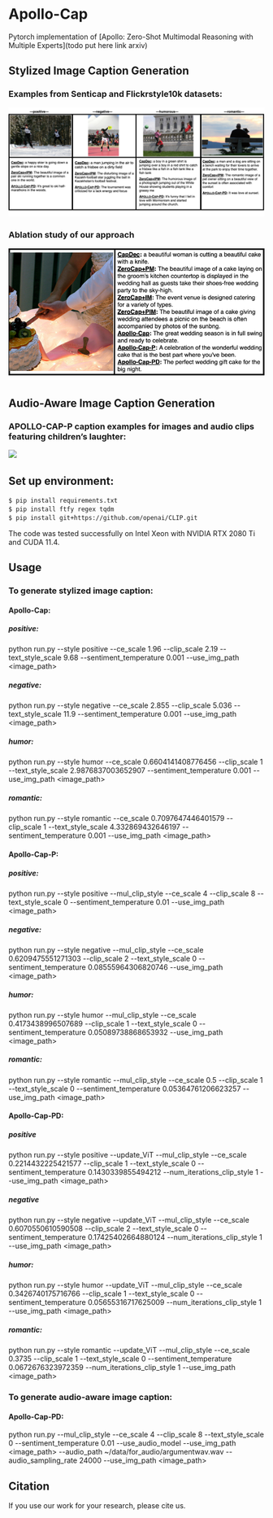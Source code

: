 # Apollo-Cap
Pytorch implementation of [Apollo: Zero-Shot Multimodal Reasoning with Multiple Experts](todo put here link arxiv)

## Stylized Image Caption Generation
<!--- - Comparing APOLLO-CAP-PD, CapDec, and ZeroCap+IPM approaches across positive, negative, humorous, and romantic styles:---> 
### Examples from Senticap and Flickrstyle10k datasets:
![](git_images/Apollo_examples_r.png)
<!--- - Comparing all approaches with a focus on positive image captions:--->
### Ablation study of our approach
![](git_images/all_approaches_cake.png)
## Audio-Aware Image Caption Generation
### APOLLO-CAP-P caption examples for images and audio clips featuring children’s laughter:
![](git_images/audio_apollo.png)

## Set up environment:
```bash
$ pip install requirements.txt
$ pip install ftfy regex tqdm
$ pip install git+https://github.com/openai/CLIP.git
```
The code was tested successfully on Intel Xeon with NVIDIA RTX 2080 Ti and CUDA 11.4.

## Usage
### To generate stylized image caption:
#### Apollo-Cap:
##### positive:
python run.py --style positive --ce_scale 1.96 --clip_scale 2.19 --text_style_scale 9.68 --sentiment_temperature 0.001 --use_img_path <image_path>
##### negative:
python run.py --style negative --ce_scale 2.855 --clip_scale 5.036 --text_style_scale 11.9 --sentiment_temperature 0.001 --use_img_path <image_path>
##### humor:
python run.py --style humor --ce_scale 0.6604141408776456 --clip_scale 1 --text_style_scale 2.9876837003652907 --sentiment_temperature  0.001 --use_img_path <image_path>
##### romantic:
python run.py --style romantic --ce_scale 0.7097647446401579 --clip_scale 1 --text_style_scale 4.332869432646197 --sentiment_temperature  0.001 --use_img_path <image_path>

#### Apollo-Cap-P:
##### positive:
python run.py --style positive --mul_clip_style --ce_scale 4 --clip_scale 8 --text_style_scale 0 --sentiment_temperature 0.01 --use_img_path <image_path>
##### negative:
python run.py --style negative --mul_clip_style --ce_scale 0.6209475551271303 --clip_scale 2 --text_style_scale 0 --sentiment_temperature 0.08555964306820746 --use_img_path <image_path>
##### humor:
python run.py --style humor --mul_clip_style --ce_scale 0.4173438996507689 --clip_scale 1 --text_style_scale 0 --sentiment_temperature 0.05089738868653932 --use_img_path <image_path>
##### romantic:
python run.py --style romantic --mul_clip_style --ce_scale 0.5 --clip_scale 1 --text_style_scale 0 --sentiment_temperature 0.05364761206623257 --use_img_path <image_path>

#### Apollo-Cap-PD:
##### positive
python run.py --style positive --update_ViT --mul_clip_style --ce_scale 0.2214432225421577 --clip_scale 1 --text_style_scale 0 --sentiment_temperature 0.1430339855494212 --num_iterations_clip_style 1 --use_img_path <image_path>
##### negative
python run.py --style negative --update_ViT --mul_clip_style --ce_scale 0.6070550610590508 --clip_scale 2 --text_style_scale 0 --sentiment_temperature 0.17425402664880124 --num_iterations_clip_style 1 --use_img_path <image_path>
##### humor:
python run.py --style humor --update_ViT --mul_clip_style --ce_scale 0.3426740175716766 --clip_scale 1 --text_style_scale 0 --sentiment_temperature 0.05655316717625009 --num_iterations_clip_style 1 --use_img_path <image_path>
##### romantic:
python run.py --style romantic --update_ViT --mul_clip_style --ce_scale 0.3735 --clip_scale 1 --text_style_scale 0 --sentiment_temperature 0.0672676323972359 --num_iterations_clip_style 1 --use_img_path <image_path>

### To generate audio-aware image caption:
#### Apollo-Cap-PD:
python run.py --mul_clip_style --ce_scale 4 --clip_scale 8 --text_style_scale 0 --sentiment_temperature 0.01  --use_audio_model --use_img_path <image_path> --audio_path ~/data/for_audio/argumentwav.wav --audio_sampling_rate 24000 --use_img_path <image_path>


## Citation
If you use our work for your research, please cite us. <!--- TODO: put bib tex ---> 

